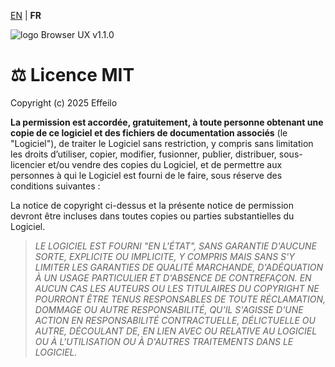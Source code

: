 [EN](../en/LICENSE.md) | **FR**

<div>
  <img src="https://browserux.com/assets/images/browser-ui-logo-150x150.png" alt="logo Browser UX v1.1.0"/>
</div>

# ⚖️ Licence MIT

Copyright (c) 2025 Effeilo

**La permission est accordée, gratuitement, à toute personne obtenant une copie de ce logiciel et des fichiers de documentation associés** (le "Logiciel"), de traiter le Logiciel sans restriction, y compris sans limitation les droits d’utiliser, copier, modifier, fusionner, publier, distribuer, sous-licencier et/ou vendre des copies du Logiciel, et de permettre aux personnes à qui le Logiciel est fourni de le faire, sous réserve des conditions suivantes :

La notice de copyright ci-dessus et la présente notice de permission devront être incluses dans toutes copies ou parties substantielles du Logiciel.

> *LE LOGICIEL EST FOURNI "EN L'ÉTAT", SANS GARANTIE D'AUCUNE SORTE, EXPLICITE OU IMPLICITE, Y COMPRIS MAIS SANS S'Y LIMITER LES GARANTIES DE QUALITÉ MARCHANDE, D'ADÉQUATION À UN USAGE PARTICULIER ET D'ABSENCE DE CONTREFAÇON. EN AUCUN CAS LES AUTEURS OU LES TITULAIRES DU COPYRIGHT NE POURRONT ÊTRE TENUS RESPONSABLES DE TOUTE RÉCLAMATION, DOMMAGE OU AUTRE RESPONSABILITÉ, QU'IL S'AGISSE D'UNE ACTION EN RESPONSABILITÉ CONTRACTUELLE, DÉLICTUELLE OU AUTRE, DÉCOULANT DE, EN LIEN AVEC OU RELATIVE AU LOGICIEL OU À L'UTILISATION OU À D'AUTRES TRAITEMENTS DANS LE LOGICIEL.*

